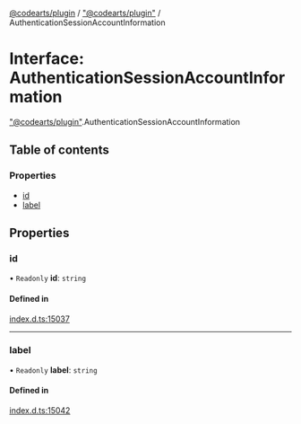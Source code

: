 [@codearts/plugin](../README.md) / ["@codearts/plugin"](../modules/_codearts_plugin_.md) / AuthenticationSessionAccountInformation

# Interface: AuthenticationSessionAccountInformation

["@codearts/plugin"](../modules/_codearts_plugin_.md).AuthenticationSessionAccountInformation

## Table of contents

### Properties

- [id](codearts_plugin_.AuthenticationSessionAccountInformation.md#id)
- [label](codearts_plugin_.AuthenticationSessionAccountInformation.md#label)

## Properties

### id

• `Readonly` **id**: `string`

#### Defined in

[index.d.ts:15037](https://github.com/huaweicloud/cloudide-plugin-api/blob/84e382d/index.d.ts#L15037)

___

### label

• `Readonly` **label**: `string`

#### Defined in

[index.d.ts:15042](https://github.com/huaweicloud/cloudide-plugin-api/blob/84e382d/index.d.ts#L15042)
